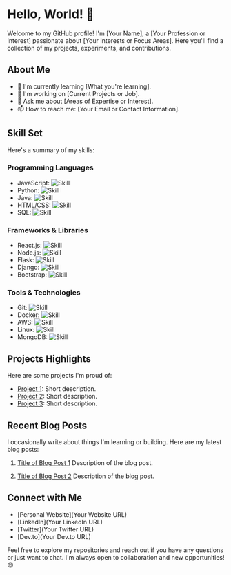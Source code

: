 # Hello, World! 👋

Welcome to my GitHub profile! I'm [Your Name], a [Your Profession or Interest] passionate about [Your Interests or Focus Areas]. Here you'll find a collection of my projects, experiments, and contributions.

## About Me

- 🌱 I'm currently learning [What you're learning].
- 💼 I'm working on [Current Projects or Job].
- 💬 Ask me about [Areas of Expertise or Interest].
- 📫 How to reach me: [Your Email or Contact Information].

## Skill Set

Here's a summary of my skills:

### Programming Languages

- JavaScript: ![Skill](https://progress-bar.dev/80/?title=Advanced&color=yellow)
- Python: ![Skill](https://progress-bar.dev/70/?title=Intermediate&color=orange)
- Java: ![Skill](https://progress-bar.dev/60/?title=Intermediate&color=orange)
- HTML/CSS: ![Skill](https://progress-bar.dev/70/?title=Intermediate&color=orange)
- SQL: ![Skill](https://progress-bar.dev/50/?title=Basic&color=yellow)

### Frameworks & Libraries

- React.js: ![Skill](https://progress-bar.dev/80/?title=Advanced&color=yellow)
- Node.js: ![Skill](https://progress-bar.dev/70/?title=Intermediate&color=orange)
- Flask: ![Skill](https://progress-bar.dev/70/?title=Intermediate&color=orange)
- Django: ![Skill](https://progress-bar.dev/60/?title=Intermediate&color=orange)
- Bootstrap: ![Skill](https://progress-bar.dev/70/?title=Intermediate&color=orange)

### Tools & Technologies

- Git: ![Skill](https://progress-bar.dev/80/?title=Advanced&color=yellow)
- Docker: ![Skill](https://progress-bar.dev/70/?title=Intermediate&color=orange)
- AWS: ![Skill](https://progress-bar.dev/50/?title=Basic&color=yellow)
- Linux: ![Skill](https://progress-bar.dev/60/?title=Intermediate&color=orange)
- MongoDB: ![Skill](https://progress-bar.dev/60/?title=Intermediate&color=orange)

## Projects Highlights

Here are some projects I'm proud of:

- [Project 1](link): Short description.
- [Project 2](link): Short description.
- [Project 3](link): Short description.

## Recent Blog Posts

I occasionally write about things I'm learning or building. Here are my latest blog posts:

1. [Title of Blog Post 1](link)
   Description of the blog post.

2. [Title of Blog Post 2](link)
   Description of the blog post.

## Connect with Me

- [Personal Website](Your Website URL)
- [LinkedIn](Your LinkedIn URL)
- [Twitter](Your Twitter URL)
- [Dev.to](Your Dev.to URL)

Feel free to explore my repositories and reach out if you have any questions or just want to chat. I'm always open to collaboration and new opportunities! 😊
